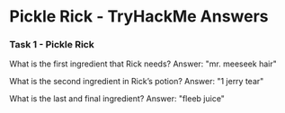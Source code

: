 # Pickle Rick - TryHackMe Answers

### Task 1 - Pickle Rick
What is the first ingredient that Rick needs?
Answer: "mr. meeseek hair"

What is the second ingredient in Rick’s potion?
Answer: "1 jerry tear"

What is the last and final ingredient?
Answer: "fleeb juice"
